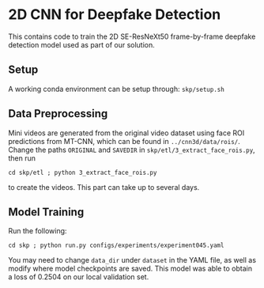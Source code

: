 # 2D CNN for Deepfake Detection

This contains code to train the 2D SE-ResNeXt50 frame-by-frame deepfake detection model used as part of our solution. 


## Setup 
A working conda environment can be setup through: `skp/setup.sh`


## Data Preprocessing
Mini videos are generated from the original video dataset using face ROI predictions from MT-CNN, which can be found in `../cnn3d/data/rois/`. Change the paths `ORIGINAL` and `SAVEDIR` in `skp/etl/3_extract_face_rois.py`, then run

```
cd skp/etl ; python 3_extract_face_rois.py 
```

to create the videos. This part can take up to several days. 

## Model Training
Run the following: 

```
cd skp ; python run.py configs/experiments/experiment045.yaml
```

You may need to change `data_dir` under `dataset` in the YAML file, as well as modify where model checkpoints are saved. This model was able to obtain a loss of 0.2504 on our local validation set. 